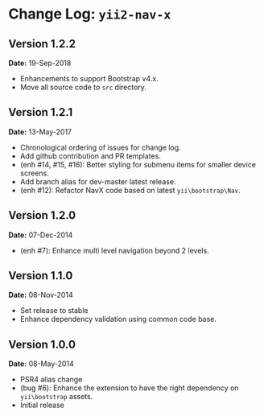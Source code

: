 Change Log: `yii2-nav-x`
========================

## Version 1.2.2

**Date:** 19-Sep-2018

- Enhancements to support Bootstrap v4.x.
- Move all source code to `src` directory.

## Version 1.2.1

**Date:** 13-May-2017

- Chronological ordering of issues for change log.
- Add github contribution and PR templates.
- (enh #14, #15, #16): Better styling for submenu items for smaller device screens.
- Add branch alias for dev-master latest release.
- (enh #12): Refactor NavX code based on latest `yii\bootstrap\Nav`.

## Version 1.2.0

**Date:** 07-Dec-2014

- (enh #7): Enhance multi level navigation beyond 2 levels.

## Version 1.1.0

**Date:** 08-Nov-2014

- Set release to stable
- Enhance dependency validation using common code base.

## Version 1.0.0

**Date:** 08-May-2014

- PSR4 alias change
- (bug #6): Enhance the extension to have the right dependency on `yii\bootstrap` assets.
- Initial release